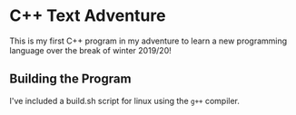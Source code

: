 # C++ Text Adventure

This is my first C++ program in my adventure to learn a new programming language over the break of winter 2019/20!

## Building the Program

I've included a build.sh script for linux using the `g++` compiler.
